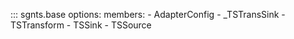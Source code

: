 ::: sgnts.base
    options:
      members:
      - AdapterConfig
      - _TSTransSink
      - TSTransform
      - TSSink
      - TSSource
